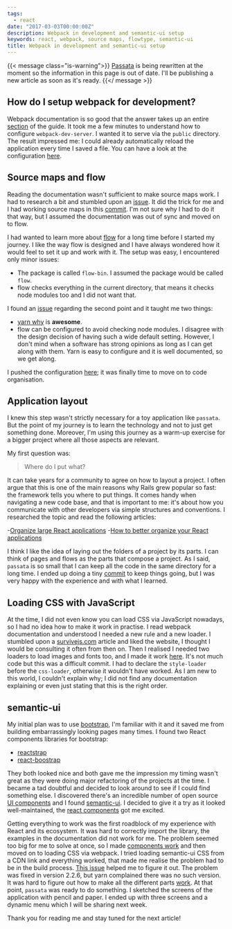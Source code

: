 ```yaml
---
tags:
  - react
date: "2017-03-03T00:00:00Z"
description: Webpack in development and semantic-ui setup
keywords: react, webpack, source maps, flowtype, semantic-ui
title: Webpack in development and semantic-ui setup
---
```


{{< message class="is-warning">}}
<a href="https://github.com/lucapette/passata"  target="_blank">Passata</a> is being rewritten at
the moment so the information in this page is out of date. I'll be publishing a
new article as soon as it's ready.
{{</ message >}}

## How do I setup webpack for development?

Webpack documentation is so good that the answer takes up an entire
[section](https://webpack.js.org/guides/development/) of the guide. It took me a
few minutes to understand how to configure `webpack-dev-server`. I wanted it to
serve via the `public` directory. The result impressed me: I could already
automatically reload the application every time I saved a file. You can have a
look at the configuration
[here](https://github.com/lucapette/passata/commit/2b34d5e).

## Source maps and flow

Reading the documentation wasn't sufficient to make source maps work. I had to
research a bit and stumbled upon an
[issue](https://github.com/webpack/webpack/issues/2145#issuecomment-274261381).
It did the trick for me and I had working source maps in this
[commit](https://github.com/lucapette/passata/commit/8ab59d9). I'm not sure why
I had to do it that way, but I assumed the documentation was out of sync and
moved on to flow.

I had wanted to learn more about [flow](flowtype.org) for a long time before I
started my journey. I like the way flow is designed and I have always wondered
how it would feel to set it up and work with it. The setup was easy, I
encountered only minor issues:

- The package is called `flow-bin`. I assumed the package would be called
  `flow`.
- flow checks everything in the current directory, that means it checks node
  modules too and I did not want that.

I found an [issue](https://github.com/facebook/flow/issues/3208) regarding the
second point and it taught me two things:

- [yarn why](https://yarnpkg.com/en/docs/cli/why) is **awesome**.
- flow can be configured to avoid checking node modules. I disagree with the
  design decision of having such a wide default setting. However, I don't mind
  when a software has strong opinions as long as I can get along with them. Yarn
  is easy to configure and it is well documented, so we get along.

I pushed the configuration
[here](https://github.com/lucapette/passata/commit/3836fc2); it was finally time
to move on to code organisation.

## Application layout

I knew this step wasn't strictly necessary for a toy application like `passata`.
But the point of my journey is to learn the technology and not to just get
something done. Moreover, I'm using this journey as a warm-up exercise for a
bigger project where all those aspects are relevant.

My first question was:

> Where do I put what?

It can take years for a community to agree on how to layout a project. I often
argue that this is one of the main reasons why Rails grew popular so fast: the
framework tells you where to put things. It comes handy when navigating a new
code base, and that is important to me: it's about how you communicate with
other developers via simple structures and conventions. I researched the topic
and read the following articles:

-[Organize large React applications](http://engineering.kapost.com/2016/01/organizing-large-react-applications/) -[How to better organize your React applications](https://medium.com/@alexmngn/how-to-better-organize-your-react-applications-2fd3ea1920f1#.n4pw42yk5)

I think I like the idea of laying out the folders of a project by its parts. I
can think of pages and flows as the parts that compose a project. As I said,
`passata` is so small that I can keep all the code in the same directory for a
long time. I ended up doing a tiny
[commit](https://github.com/lucapette/passata/commit/66a6cae) to keep things
going, but I was very happy with the experience and with what I learned.

## Loading CSS with JavaScript

At the time, I did not even know you can load CSS via JavaScript nowadays, so I
had no idea how to make it work in practise. I read webpack documentation and
understood I needed a new rule and a new loader. I stumbled upon a
[survivejs.com](http://survivejs.com/webpack/handling-styles/loading/) article
and liked the website, I thought I would be consulting it often from then on.
Then I realised I needed two loaders to load images and fonts too, and I made it
work [here](https://github.com/lucapette/passata/commit/ec05cd1). It's not much
code but this was a difficult commit. I had to declare the `style-loader` before
the `css-loader`, otherwise it wouldn't have worked. As I am new to this world,
I couldn't explain why; I did not find any documentation explaining or even just
stating that this is the right order.

## semantic-ui

My initial plan was to use [bootstrap](http://getbootstrap.com/), I'm familiar
with it and it saved me from building embarrassingly looking pages many times. I
found two React components libraries for bootstrap:

- [reactstrap](https://reactstrap.github.io/)
- [react-boostrap](https://react-bootstrap.github.io/)

They both looked nice and both gave me the impression my timing wasn't great as
they were doing major refactoring of the projects at the time. I became a tad
doubtful and decided to look around to see if I could find something else. I
discovered there's an incredible number of open source [UI
components](https://github.com/facebook/react/wiki/Complementary-Tools#ui-components)
and I found [semantic-ui](http://semantic-ui.com/). I decided to give it a try
as it looked well-maintained, the [react
components](http://react.semantic-ui.com/introduction) got me excited.

Getting everything to work was the first roadblock of my experience with React
and its ecosystem. It was hard to correctly import the library, the examples in
the documentation did not work for me. The problem seemed too big for me to
solve at once, so I made [components
work](https://github.com/lucapette/passata/commit/ab53953a71c208499052b82c29ff3a968b2f9fe4)
and then moved on to loading CSS via webpack. I tried loading semantic-ui CSS
from a CDN link and everything worked, that made me realise the problem had to
be in the build process. [This
issue](https://github.com/Semantic-Org/Semantic-UI-CSS/issues/21) helped me to
figure it out. The problem was fixed in version 2.2.6, but yarn complained there
was no such version. It was hard to figure out how to make all the different
parts [work](https://github.com/lucapette/passata/commit/c053e8f). At that
point, `passata` was ready to do something. I sketched the screens of the
application with pencil and paper. I ended up with three screens and a dynamic
menu which I will be sharing next week.

Thank you for reading me and stay tuned for the next article!

